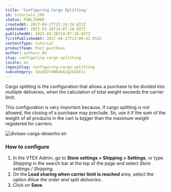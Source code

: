 ```yaml
---
title: 'Configuring Cargo Splitting'
id: tutorials_109
status: PUBLISHED
createdAt: 2017-04-27T22:19:24.631Z
updatedAt: 2023-03-28T14:07:28.837Z
publishedAt: 2023-03-28T14:07:28.837Z
firstPublishedAt: 2017-04-27T23:00:42.951Z
contentType: tutorial
productTeam: Post-purchase
author: authors_84
slug: configuring-cargo-splitting
locale: en
legacySlug: configuring-cargo-splitting
subcategory: 1UL6Q7nUN6SkA2g2SUsECi
---
```



Cargo splitting is the configuration that allows a purchase to be divided into multiple deliveries, when the calculation of total weight exceeds the carrier limit.

This configuration is very important because, if cargo splitting is not allowed, the closing of a purchase may preclude. So, use it if the sum of the weight of all products in the cart is bigger than the maximum weight registered for carriers.

![divisao-carga-desenho en](//images.ctfassets.net/alneenqid6w5/6wSYatCGzeEq2o68IIMIkc/1b86e66b1882c4f41815f642b152446b/divisao-carga_en.png)

### How to configure

1. In the VTEX Admin, go to **Store settings > Shipping > Settings**, or type *Shipping* in the search bar at the top of the page and select *Store settings / Shipping*.  
2. On the **Load sharing when carrier limit is reached** area, select the option *Allow the order and split deliveries.*.   
3. Click on **Save**.  

